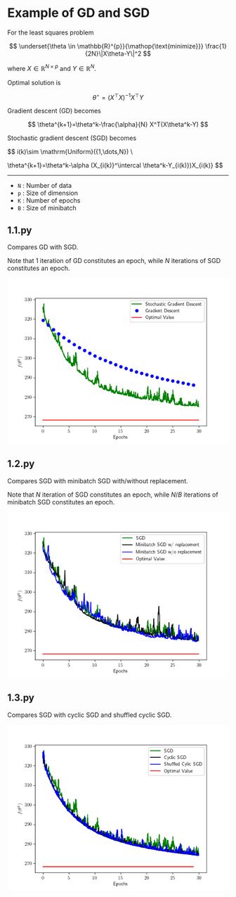 # Example of GD and SGD

For the least squares problem

$$
\underset{\theta \in \mathbb{R}^{p}}{\mathop{\text{minimize}}} \frac{1}{2N}\|X\theta-Y\|^2
$$

where $X\in \mathbb{R}^{N\times p}$ and $Y\in \mathbb{R}^N$.

Optimal solution is 

$$
\theta^{\star}=\left(X^{\top} X\right)^{-1} X^{\top} Y
$$

Gradient descent (GD) becomes

$$
\theta^{k+1}=\theta^k-\frac{\alpha}{N} X^T(X\theta^k-Y)
$$

Stochastic gradient descent (SGD) becomes

$$
i(k)\sim \mathrm{Uniform}(\{1,\dots,N\}) \\

\theta^{k+1}=\theta^k-\alpha (X_{i(k)}^\intercal \theta^k-Y_{i(k)})X_{i(k)}
$$

---

- `N` : Number of data
- `p` : Size of dimension
- `K` : Number of epochs
- `B` : Size of minibatch

## 1.1.py

Compares GD with SGD.

Note that 1 iteration of GD constitutes an epoch, while $N$ iterations of SGD constitutes an epoch.

![](1.1.1.png)

## 1.2.py

Compares SGD with minibatch SGD with/without replacement.

Note that $N$ iteration of SGD constitutes an epoch, while $N / B$ iterations of minibatch SGD constitutes an epoch.

![](1.2.1.png)

## 1.3.py

Compares SGD with cyclic SGD and shuffled cyclic SGD.

![](1.3.1.png)